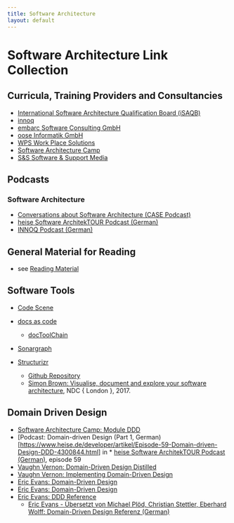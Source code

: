 ```yaml
---
title: Software Architecture
layout: default
---
```


# Software Architecture Link Collection

## Curricula, Training Providers and Consultancies

* [International Software Architecture Qualification Board (iSAQB)](https://www.isaqb.org/)
* [innoq](https://www.innoq.com/de/)
* [embarc Software Consulting GmbH](https://www.embarc.de/)
* [oose Informatik GmbH](https://www.oose.de/)
* [WPS Work Place Solutions](https://www.wps.de/en/)
* [Software Architecture Camp](https://software-architecture-camp.de/)
* [S&S Software & Support Media](https://sandsmedia.com/en/home/)

## Podcasts

### Software Architecture

* [Conversations about Software Architecture (CASE Podcast)](https://www.case-podcast.org/)
* [heise Software ArchitekTOUR Podcast (German)](https://www.heise.de/developer/SoftwareArchitekTOUR-4076349.html)
* [INNOQ Podcast (German)](https://www.innoq.com/en/podcast/)

## General Material for Reading

* see [Reading Material](reading-material.html)

## Software Tools

* [Code Scene](https://codescene.io)

* [docs as code](https://docs-as-co.de)
  * [docToolChain](https://doctoolchain.github.io/docToolchain/)

* [Sonargraph](https://www.hello2morrow.com)

* [Structurizr](https://structurizr.com/)
  * [Github Repository](https://github.com/structurizr/java) 
  * [Simon Brown: Visualise, document and explore your software architecture](https://www.youtube.com/watch?v=Ym9nhVZs89o), NDC { London }, 2017.

## Domain Driven Design

* [Software Architecture Camp: Module DDD](https://software-architecture-camp.de/isaqb-advanced-level/modul-ddd-domain-driven-design/)
* [Podcast: Domain-driven Design (Part 1, German)[https://www.heise.de/developer/artikel/Episode-59-Domain-driven-Design-DDD-4300844.html] in * [heise Software ArchitekTOUR Podcast (German)](https://www.heise.de/developer/SoftwareArchitekTOUR-4076349.html), episode 59
* [Vaughn Vernon: Domain-Driven Design Distilled](https://isbnsearch.org/isbn/9780134434421)
* [Vaughn Vernon: Implementing Domain-Driven Design](https://isbnsearch.org/isbn/9780321834577)
* [Eric Evans: Domain-Driven Design](https://isbnsearch.org/isbn/9780321125217)
* [Eric Evans: Domain-Driven Design](https://isbnsearch.org/isbn/9780321125217)
* [Eric Evans: DDD Reference](https://www.domainlanguage.com/ddd/reference/)
  * [Eric Evans - Übersetzt von Michael Plöd, Christian Stettler, Eberhard Wolff: Domain-Driven Design Referenz (German)](https://ddd-referenz.de/)
